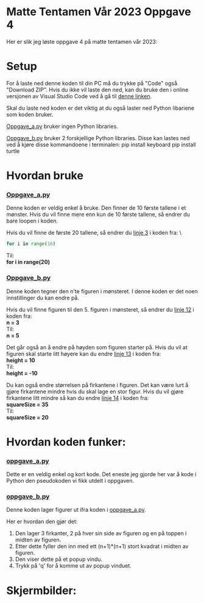 # Matte Tentamen Vår 2023 Oppgave 4
Her er slik jeg løste oppgave 4 på matte tentamen vår 2023:

# Setup
For å laste ned denne koden til din PC må du trykke på "Code" også "Download ZIP".
Hvis du ikke vil laste den ned, kan du bruke den i online versjonen av Visual Studio Code ved å gå til [denne linken](https://github.dev/HermanErKu/tentamen_oppgave4).

Skal du laste ned koden er det viktig at du også laster ned Python libariene som koden bruker.

[Oppgave_a.py](https://github.com/HermanErKu/tentamen_oppgave4/blob/main/oppgave_a.py) bruker ingen Python libraries.

[Oppgave_b.py](https://github.com/HermanErKu/tentamen_oppgave4/blob/main/oppgave_b.py) bruker 2 forskjellige Python libraries.
Disse kan lastes ned ved å kjøre disse kommandoene i terminalen:
pip install keyboard
pip install turtle


# Hvordan bruke
### [Oppgave_a.py](https://github.com/HermanErKu/tentamen_oppgave4/blob/main/oppgave_a.py)
Denne koden er veldig enkel å bruke. Den finner de 10 første tallene i et mønster.
Hvis du vil finne mere enn kun de 10 første tallene, så endrer du bare loopen i koden.

Hvis du vil finne de første 20 tallene, så endrer du [linje 3](https://github.com/HermanErKu/tentamen_oppgave4/blob/cd576652e32e32c90af51d5822927572363c4640/oppgave_a.py#L3) i koden fra: \
``` python
for i in range(10)
```
Til: \
**for i in range(20)**


### [Oppgave_b.py](https://github.com/HermanErKu/tentamen_oppgave4/blob/main/oppgave_b.py)
Denne koden tegner den n'te figuren i mønsteret. I denne koden er det noen innstillinger du kan endre på.

Hvis du vil finne figuren til den 5. figuren i mønsteret, så endrer du [linje 12](https://github.com/HermanErKu/tentamen_oppgave4/blob/cd576652e32e32c90af51d5822927572363c4640/oppgave_b.py#L12) i koden fra: \
**n = 3** \
Til: \
**n = 5**


Det går også an å endre på høyden som figuren starter på.
Hvis du vil at figuren skal starte litt høyere kan du endre [linje 13](https://github.com/HermanErKu/tentamen_oppgave4/blob/cd576652e32e32c90af51d5822927572363c4640/oppgave_b.py#L13) i koden fra: \
**height = 10** \
Til: \
**height = -10**


Du kan også endre størrelsen på firkantene i figuren. Det kan være lurt å gjøre firkantene mindre hvis du skal lage en stor figur.
Hvis du vil gjøre firkantene litt mindre så kan du endre [linje 14](https://github.com/HermanErKu/tentamen_oppgave4/blob/cd576652e32e32c90af51d5822927572363c4640/oppgave_b.py#L14) i koden fra: \
**squareSize = 35** \
Til: \
**squareSize = 20**


# Hvordan koden funker:
### [oppgave_a.py](https://github.com/HermanErKu/tentamen_oppgave4/blob/main/oppgave_a.py)
Dette er en veldig enkel og kort kode. Det eneste jeg gjorde her var å kode i Python den pseudokoden vi fikk utdelt i oppgaven.

### [oppgave_b.py](https://github.com/HermanErKu/tentamen_oppgave4/blob/main/oppgave_b.py)
Denne koden lager figurer ut ifra koden i [oppgave_a.py](https://github.com/HermanErKu/tentamen_oppgave4/blob/main/oppgave_a.py).

Her er hvordan den gjør det:
1. Den lager 3 firkanter, 2 på hver sin side av figuren og en på toppen i midten av figuren.
2. Etter dette fyller den inn med ett (n+1)*(n+1) stort kvadrat i midten av figuren.
3. Den viser dette på et popup vindu.
4. Trykk på 'q' for å komme ut av popup vinduet.

# Skjermbilder:
